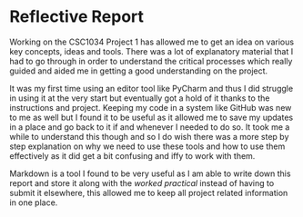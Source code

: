 <h1>Reflective Report</h1>

Working on the CSC1034 Project 1 has allowed me to get an idea on various key concepts, ideas and tools. There was a lot of explanatory material that I had to go through in order to understand the critical processes which really guided and aided me in getting a good understanding on the project.

It was my first time using an editor tool like PyCharm and thus I did struggle in using it at the very start but eventually got a hold of it thanks to the instructions and project. Keeping my code in a system like GitHub was new to me as well but I found it to be useful as it allowed me to save my updates in a place and go back to it if and whenever I needed to do so. It took me a while to understand this though and so I do wish there was a more step by step explanation on why we need to use these tools and how to use them effectively as it did get a bit confusing and iffy to work with them.

Markdown is a tool I found to be very useful as I am able to write down this report and store it along with the *worked practical* instead of having to submit it elsewhere, this allowed me to keep all project related information in one place. 
